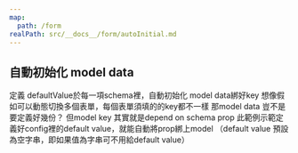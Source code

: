 ```yaml
---
map:
  path: /form
realPath: src/__docs__/form/autoInitial.md
---
```


## 自動初始化 model data

定義 defaultValue於每一項schema裡，自動初始化 model data綁好key
想像假如可以動態切換多個表單，每個表單須填的的key都不一樣
那model data 豈不是要定義好幾份？
但model key 其實就是depend on schema prop
此範例示範定義好config裡的default value，就能自動將prop綁上model
（default value 預設為空字串，即如果值為字串可不用給default value）
<demo
  src="../components/form/autoInitial.vue"
  title="enhanced el-form"
  desc="於schema中定義defaultValue即可自動將prop綁定到data上，便不需定義data model的初始值">
</demo>

<API src="../components/EnhancedElForm.vue" lang="zh"></API>
